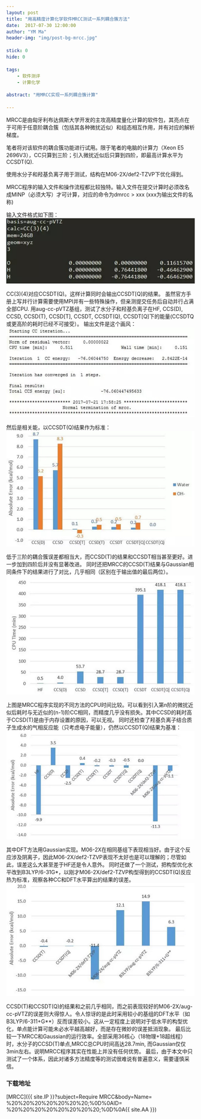 ```yaml
---
layout: post
title: "用高精度计算化学软件MRCC测试一系列耦合簇方法"
date:  2017-07-30 12:00:00
author: "YM Ma"
header-img: "img/post-bg-mrcc.jpg"

stick: 0
hide: 0

tags: 
    - 软件测评
    - 计算化学

abstract: "用MRCC实现一系列耦合簇计算"

---
```


MRCC是由匈牙利布达佩斯大学开发的主攻高精度量化计算的软件包，其亮点在于可用于任意阶耦合簇（包括其各种微扰近似）和组态相互作用，并有对应的解析梯度。

笔者将对该软件的耦合簇功能进行试用。限于笔者的电脑的计算力（Xeon E5 2696V3），CC只算到三阶；引入微扰近似后只算到四阶，即最高计算水平为CCSDT(Q).

使用水分子和羟基负离子用于测试，结构在M06-2X/def2-TZVP下优化得到。

MRCC程序的输入文件和操作流程都比较独特。输入文件在提交计算时必须改名成MINP（必须大写）才可计算，对应的命令为dmrcc > xxx (xxx为输出文件的名称)

输入文件格式如下图：
![输入文件](/img/in-post/2017-7-30-mrcc/1.jpg)

CC(3)(4)对应CCSDT(Q)。这样计算同时会输出CCSDT[Q]的结果。
虽然官方手册上写并行计算需要使用MPI并有一些特殊操作，但亲测提交任务后自动并行占满全部CPU.
用aug-cc-pVTZ基组，测试了水分子和羟基负离子在HF, CCS(D), CCSD, CCSD(T), CCSD[T], CCSDT, CCSDT(Q), CCSDT[Q]下的能量(CCSDTQ或更高阶的耗时已经不可接受）。
输出文件是这个画风：
![输出文件](/img/in-post/2017-7-30-mrcc/2.jpg)

​然后是相关能，以CCSDT(Q)结果作为标准：
![相关能](/img/in-post/2017-7-30-mrcc/3.jpg)

低于三阶的耦合簇误差都相当大，而CCSD(T)的结果和CCSDT相当甚至更好。进一步加到四阶后并没有显著改进。
同时还把MRCC的CCSD(T)结果与Gaussian相同条件下的结果进行了对比，几乎相同（区别在于输出值的最后两位）。
![耗时](/img/in-post/2017-7-30-mrcc/4.jpg)

上图是MRCC程序实现的不同方法的CPU时间比较。可以看到引入第n阶的微扰近似后耗时与无近似的(n-1)阶CC相同，而精度几乎没有损失。其中CCSD的耗时高于CCSD(T)是由于内存设置的原因，可以无视。
同时还检查了羟基负离子结合质子生成水的气相反应能（只考虑电子能量），仍然以CCSDT(Q)结果为基准：
![反应能](/img/in-post/2017-7-30-mrcc/5.jpg)

其中DFT方法用Gaussian实现。M06-2X在相同基组下表现相当好。由于这个反应涉及阴离子，因此M06-2X/def2-TZVP表现不太好也是可以理解的；尽管如此，误差这么大甚至差于HF还是令人意外。
同时还做了一个测试，把构型优化水平改到B3LYP/6-31G*，以刚才M06-2X/def2-TZVP构型得到的CCSDT(Q)反应热为标准，观察各种CC和DFT水平算出的结果的误差。
![反应能](/img/in-post/2017-7-30-mrcc/6.jpg)

CCSD(T)和CCSDT(Q)的结果和之前几乎相同，而之前表现较好的M06-2X/aug-cc-pVTZ的误差则大得惊人。令人惊讶的是此时采用较小的基组的DFT水平（如B3LYP/6-311+G**）反而误差较小。这从一定程度上说明对于低水平的构型优化，单点能计算可能未必水平越高越好，而是存在微妙的误差抵消现象。
最后比较一下MRCC和Gaussian的运行效率。全部采用36核心（18物理+18超线程）时，水分子的CCSD(T)单点,MRCC总CPU时间高达28.7min, 而Gaussian仅仅3min左右。说明MRCC程序其实在性能上并没有任何优势。
最后，由于本文中只测试了一个体系，因此对诸多方法精度等的测试很难说有普遍意义，需要谨慎采信。

### 下载地址
[MRCC]({{ site.IP }}?subject=Require MRCC&body=Name= %20%20%20%20%20%20%20;%0D%0AID= %20%20%20%20%20%20%20%20;%0D%0A{{ site.AA }}) &nbsp;&nbsp; 